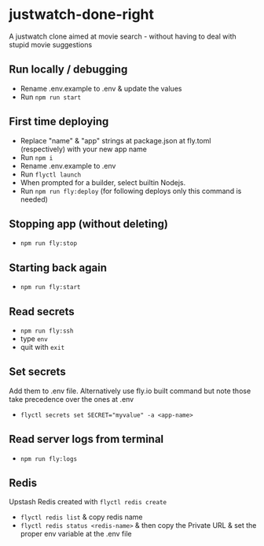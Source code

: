 # justwatch-done-right

A justwatch clone aimed at movie search - without having to deal with stupid movie suggestions

## Run locally / debugging

- Rename .env.example to .env & update the values
- Run `npm run start`

## First time deploying

- Replace "name" & "app" strings at package.json at fly.toml (respectively) with your new app name
- Run `npm i`
- Rename .env.example to .env
- Run `flyctl launch`
- When prompted for a builder, select builtin Nodejs.
- Run `npm run fly:deploy` (for following deploys only this command is needed)

## Stopping app (without deleting)

- `npm run fly:stop`

## Starting back again

- `npm run fly:start`

## Read secrets

- `npm run fly:ssh`
- type `env`
- quit with `exit`

## Set secrets

Add them to .env file. Alternatively use fly.io built command but note those take precedence over the ones at .env

- `flyctl secrets set SECRET="myvalue" -a <app-name>`

## Read server logs from terminal

- `npm run fly:logs`

## Redis

Upstash Redis created with `flyctl redis create`

- `flyctl redis list` & copy redis name
- `flyctl redis status <redis-name>` & then copy the Private URL & set the proper env variable at the .env file
